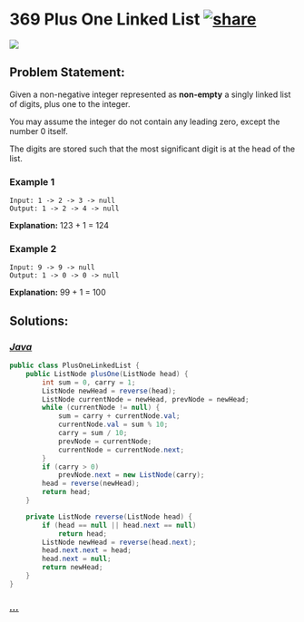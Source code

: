 # 369 Plus One Linked List [![share]](https://leetcode.com/problems/plus-one-linked-list/)

![][medium]

## Problem Statement:

Given a non-negative integer represented as **non-empty** a singly linked list of digits, plus one to the integer.

You may assume the integer do not contain any leading zero, except the number 0 itself.

The digits are stored such that the most significant digit is at the head of the list.

### Example 1

```
Input: 1 -> 2 -> 3 -> null
Output: 1 -> 2 -> 4 -> null
```

**Explanation:** 123 + 1 = 124

### Example 2

```
Input: 9 -> 9 -> null
Output: 1 -> 0 -> 0 -> null
```

**Explanation:** 99 + 1 = 100

## Solutions:

### [_Java_](./PlusOneLinkedList.java)

```java
public class PlusOneLinkedList {
    public ListNode plusOne(ListNode head) {
        int sum = 0, carry = 1;
        ListNode newHead = reverse(head);
        ListNode currentNode = newHead, prevNode = newHead;
        while (currentNode != null) {
            sum = carry + currentNode.val;
            currentNode.val = sum % 10;
            carry = sum / 10;
            prevNode = currentNode;
            currentNode = currentNode.next;
        }
        if (carry > 0)
            prevNode.next = new ListNode(carry);
        head = reverse(newHead);
        return head;
    }

    private ListNode reverse(ListNode head) {
        if (head == null || head.next == null)
            return head;
        ListNode newHead = reverse(head.next);
        head.next.next = head;
        head.next = null;
        return newHead;
    }
}
```

### [_..._]()

```

```

<!----------------------------------{ link }--------------------------------->

[share]: https://img.icons8.com/external-anggara-blue-anggara-putra/20/000000/external-share-user-interface-basic-anggara-blue-anggara-putra-2.png
[medium]: https://img.shields.io/badge/Difficulty-Medium-yellow.svg
